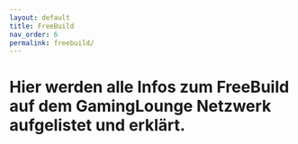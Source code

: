 ```yaml
---
layout: default
title: FreeBuild
nav_order: 6
permalink: freebuild/
---
```

# Hier werden alle Infos zum FreeBuild auf dem GamingLounge Netzwerk aufgelistet und erklärt.
